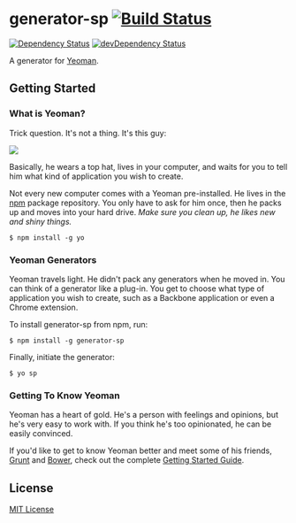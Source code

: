# generator-sp [![Build Status](https://secure.travis-ci.org/lexich/generator-sp.png?branch=master)](https://travis-ci.org/lexich/generator-sp)


[![Dependency Status](https://david-dm.org/lexich/generator-sp.png)](https://david-dm.org/lexich/generator-sp)
[![devDependency Status](https://david-dm.org/lexich/generator-sp/dev-status.png)](https://david-dm.org/lexich/generator-sp#info=devDependencies)

A generator for [Yeoman](http://yeoman.io).


## Getting Started

### What is Yeoman?

Trick question. It's not a thing. It's this guy:

![](http://i.imgur.com/JHaAlBJ.png)

Basically, he wears a top hat, lives in your computer, and waits for you to tell him what kind of application you wish to create.

Not every new computer comes with a Yeoman pre-installed. He lives in the [npm](https://npmjs.org) package repository. You only have to ask for him once, then he packs up and moves into your hard drive. *Make sure you clean up, he likes new and shiny things.*

```
$ npm install -g yo
```

### Yeoman Generators

Yeoman travels light. He didn't pack any generators when he moved in. You can think of a generator like a plug-in. You get to choose what type of application you wish to create, such as a Backbone application or even a Chrome extension.

To install generator-sp from npm, run:

```
$ npm install -g generator-sp
```

Finally, initiate the generator:

```
$ yo sp
```

### Getting To Know Yeoman

Yeoman has a heart of gold. He's a person with feelings and opinions, but he's very easy to work with. If you think he's too opinionated, he can be easily convinced.

If you'd like to get to know Yeoman better and meet some of his friends, [Grunt](http://gruntjs.com) and [Bower](http://bower.io), check out the complete [Getting Started Guide](https://github.com/yeoman/yeoman/wiki/Getting-Started).


## License

[MIT License](http://en.wikipedia.org/wiki/MIT_License)
